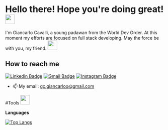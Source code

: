 <h1>Hello there! Hope you're doing great! <img src="https://emojis.slackmojis.com/emojis/images/1547582922/5197/party_blob.gif?1547582922" width="30"/></h1>

<p>I'm Giancarlo Cavalli, a young padawan from the World Dev Order. At this moment my efforts are focused on full stack developing. May the force be with you, my friend. <img src="https://emojis.slackmojis.com/emojis/images/1575409644/7248/baby-yoda-soup.gif?1575409644" width="30"/></p>

<h2>How to reach me</h2>

[![Linkedin Badge](https://img.shields.io/badge/-LinkedIn-blue?style=for-the-badge&logo=Linkedin&logoColor=white&link=https://www.linkedin.com/in/ntfm/)](https://www.linkedin.com/in/giancarlo-cavalli-933385175/)
[![Gmail Badge](https://img.shields.io/badge/-Gmail-c14438?style=for-the-badge&logo=Gmail&logoColor=white&link=mailto:gc.giancarloo@gmail.com)](mailto:gc.giancarloo@gmail.com)
[![Instagram Badge](https://img.shields.io/badge/Instagram-E4405F?style=for-the-badge&logo=instagram&logoColor=white)](https://www.instagram.com/giancarloc_/)

- 📫 My email: gc.giancarloo@gmail.com

#Tools <img src="https://emojis.slackmojis.com/emojis/images/1600706728/10521/meow_code.gif?1600706728" width="30"/>

**Languages**


[![Top Langs](https://github-readme-stats.vercel.app/api/top-langs/?username=giancarloCavalli&hide=php&theme=radical&layout=compact)](https://github.com/anuraghazra/github-readme-stats)
